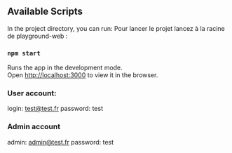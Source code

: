 ## Available Scripts

In the project directory, you can run:
Pour lancer le projet lancez à la racine de playground-web :

### `npm start`

Runs the app in the development mode.<br>
Open [http://localhost:3000](http://localhost:3000) to view it in the browser.

### User account: 
login: test@test.fr
password: test

### Admin account
admin: admin@test.fr
password: test
